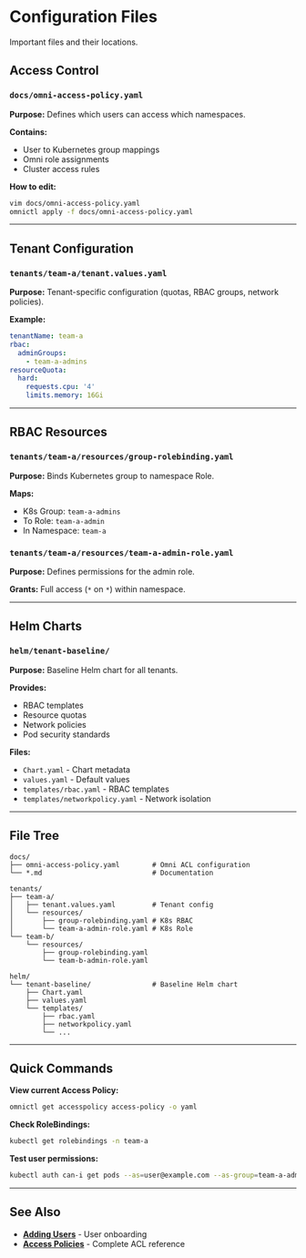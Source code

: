 # Configuration Files

Important files and their locations.

## Access Control

### `docs/omni-access-policy.yaml`
**Purpose:** Defines which users can access which namespaces.

**Contains:**
- User to Kubernetes group mappings
- Omni role assignments
- Cluster access rules

**How to edit:**
```bash
vim docs/omni-access-policy.yaml
omnictl apply -f docs/omni-access-policy.yaml
```

---

## Tenant Configuration

### `tenants/team-a/tenant.values.yaml`
**Purpose:** Tenant-specific configuration (quotas, RBAC groups, network policies).

**Example:**
```yaml
tenantName: team-a
rbac:
  adminGroups:
    - team-a-admins
resourceQuota:
  hard:
    requests.cpu: '4'
    limits.memory: 16Gi
```

---

## RBAC Resources

### `tenants/team-a/resources/group-rolebinding.yaml`
**Purpose:** Binds Kubernetes group to namespace Role.

**Maps:**
- K8s Group: `team-a-admins`
- To Role: `team-a-admin`
- In Namespace: `team-a`

### `tenants/team-a/resources/team-a-admin-role.yaml`
**Purpose:** Defines permissions for the admin role.

**Grants:** Full access (`*` on `*`) within namespace.

---

## Helm Charts

### `helm/tenant-baseline/`
**Purpose:** Baseline Helm chart for all tenants.

**Provides:**
- RBAC templates
- Resource quotas
- Network policies
- Pod security standards

**Files:**
- `Chart.yaml` - Chart metadata
- `values.yaml` - Default values
- `templates/rbac.yaml` - RBAC templates
- `templates/networkpolicy.yaml` - Network isolation

---

## File Tree

```
docs/
├── omni-access-policy.yaml        # Omni ACL configuration
└── *.md                           # Documentation

tenants/
├── team-a/
│   ├── tenant.values.yaml         # Tenant config
│   └── resources/
│       ├── group-rolebinding.yaml # K8s RBAC
│       └── team-a-admin-role.yaml # K8s Role
└── team-b/
    └── resources/
        ├── group-rolebinding.yaml
        └── team-b-admin-role.yaml

helm/
└── tenant-baseline/               # Baseline Helm chart
    ├── Chart.yaml
    ├── values.yaml
    └── templates/
        ├── rbac.yaml
        ├── networkpolicy.yaml
        └── ...
```

---

## Quick Commands

**View current Access Policy:**
```bash
omnictl get accesspolicy access-policy -o yaml
```

**Check RoleBindings:**
```bash
kubectl get rolebindings -n team-a
```

**Test user permissions:**
```bash
kubectl auth can-i get pods --as=user@example.com --as-group=team-a-admins -n team-a
```

---

## See Also

- **[Adding Users](adding-users.md)** - User onboarding
- **[Access Policies](access-policies.md)** - Complete ACL reference
